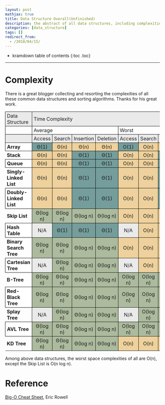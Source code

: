 ```yaml
---
layout: post
mathjax: true
title: Data Structure Overall(Unfinished)
description: the abstract of all data structures, including complexities, pros, cons, ...
categories: [data_structure]
tags: []
redirect_from:
  - /2018/04/15/
---
```


* kramdown table of contents
{:toc .toc}

---

# Complexity

There is a great blogger collecting and resorting the complexities of all these common data structures and sorting algorithms. Thanks for his great work.

<style>
tr,td {
	padding: 3px 5px;	
}
</style>
<table>
 	<tr>
		<td style="background-color: #eaeaea; border: 1px solid black;">Data Structure</td>
		<td colspan="8" style="background-color: #eaeaea; border: 1px solid black;">Time Complexity</td>
	</tr>
	<tr>
		<td style="border: 1px solid black;"></td>
		<td colspan="4" style="border: 1px solid black;">Average</td>
		<td colspan="4" style="border: 1px solid black;">Worst</td>
	</tr>
	<tr>
		<td style="background-color: #eaeaea; border: 1px solid black;"></td>
		<td style="background-color: #eaeaea; border: 1px solid black;">Access</td>
		<td style="background-color: #eaeaea; border: 1px solid black;">Search</td>
		<td style="background-color: #eaeaea; border: 1px solid black;">Insertion</td>
		<td style="background-color: #eaeaea; border: 1px solid black;">Deletion</td>
		<td style="background-color: #eaeaea; border: 1px solid black;">Access</td>
		<td style="background-color: #eaeaea; border: 1px solid black;">Search</td>
		<td style="background-color: #eaeaea; border: 1px solid black;">Insertion</td>
		<td style="background-color: #eaeaea; border: 1px solid black;">Deletion</td>
	</tr>
	<tr align="center">
		<td align="left" style="background-color: #ffffff; border: 1px solid black;"><strong>Array</strong></td>
		<td style="background-color: #749d9b; border: 1px solid black;">Θ(1)</td>
		<td style="background-color: #eed19c; border: 1px solid black;">Θ(n)</td>
		<td style="background-color: #eed19c; border: 1px solid black;">Θ(n)</td>
		<td style="background-color: #eed19c; border: 1px solid black;">Θ(n)</td>
		<td style="background-color: #749d9b; border: 1px solid black;">O(1)</td>
		<td style="background-color: #eed19c; border: 1px solid black;">O(n)</td>
		<td style="background-color: #eed19c; border: 1px solid black;">O(n)</td>
		<td style="background-color: #eed19c; border: 1px solid black;">O(n)</td>
	</tr>
	<tr align="center">
		<td align="left"><strong>Stack</strong></td>
		<td style="background-color: #eed19c; border: 1px solid black;">Θ(n)</td>
		<td style="background-color: #eed19c; border: 1px solid black;">Θ(n)</td>
		<td style="background-color: #749d9b; border: 1px solid black;">Θ(1)</td>
		<td style="background-color: #749d9b; border: 1px solid black;">Θ(1)</td>
		<td style="background-color: #eed19c; border: 1px solid black;">O(n)</td>
		<td style="background-color: #eed19c; border: 1px solid black;">O(n)</td>
		<td style="background-color: #749d9b; border: 1px solid black;">O(1)</td>
		<td style="background-color: #749d9b; border: 1px solid black;">O(1)</td>
	</tr>
	<tr align="center">
		<td align="left" style="background-color: #ffffff; border: 1px solid black;"><strong>Queue</strong></td>
		<td style="background-color: #eed19c; border: 1px solid black;">Θ(n)</td>
		<td style="background-color: #eed19c; border: 1px solid black;">Θ(n)</td>
		<td style="background-color: #749d9b; border: 1px solid black;">Θ(1)</td>
		<td style="background-color: #749d9b; border: 1px solid black;">Θ(1)</td>
		<td style="background-color: #eed19c; border: 1px solid black;">O(n)</td>
		<td style="background-color: #eed19c; border: 1px solid black;">O(n)</td>
		<td style="background-color: #749d9b; border: 1px solid black;">O(1)</td>
		<td style="background-color: #749d9b; border: 1px solid black;">O(1)</td>
	</tr>
	<tr align="center">
		<td align="left"><strong>Singly-Linked List</strong></td>
		<td style="background-color: #eed19c; border: 1px solid black;">Θ(n)</td>
		<td style="background-color: #eed19c; border: 1px solid black;">Θ(n)</td>
		<td style="background-color: #749d9b; border: 1px solid black;">Θ(1)</td>
		<td style="background-color: #749d9b; border: 1px solid black;">Θ(1)</td>
		<td style="background-color: #eed19c; border: 1px solid black;">O(n)</td>
		<td style="background-color: #eed19c; border: 1px solid black;">O(n)</td>
		<td style="background-color: #749d9b; border: 1px solid black;">O(1)</td>
		<td style="background-color: #749d9b; border: 1px solid black;">O(1)</td>
	</tr>
	<tr align="center">
		<td align="left" style="background-color: #ffffff; border: 1px solid black;"><strong>Doubly-Linked List</strong></td>
		<td style="background-color: #eed19c; border: 1px solid black;">Θ(n)</td>
		<td style="background-color: #eed19c; border: 1px solid black;">Θ(n)</td>
		<td style="background-color: #749d9b; border: 1px solid black;">Θ(1)</td>
		<td style="background-color: #749d9b; border: 1px solid black;">Θ(1)</td>
		<td style="background-color: #eed19c; border: 1px solid black;">O(n)</td>
		<td style="background-color: #eed19c; border: 1px solid black;">O(n)</td>
		<td style="background-color: #749d9b; border: 1px solid black;">O(1)</td>
		<td style="background-color: #749d9b; border: 1px solid black;">O(1)</td>
	</tr>
	<tr align="center">
		<td align="left"><strong>Skip List</strong></td>
		<td style="background-color: #acba9d; border: 1px solid black;">Θ(log n)</td>
		<td style="background-color: #acba9d; border: 1px solid black;">Θ(log n)</td>
		<td style="background-color: #acba9d; border: 1px solid black;">Θ(log n)</td>
		<td style="background-color: #acba9d; border: 1px solid black;">Θ(log n)</td>
		<td style="background-color: #eed19c; border: 1px solid black;">O(n)</td>
		<td style="background-color: #eed19c; border: 1px solid black;">O(n)</td>
		<td style="background-color: #eed19c; border: 1px solid black;">O(n)</td>
		<td style="background-color: #eed19c; border: 1px solid black;">O(n)</td>
	</tr>
	<tr align="center">
		<td align="left" style="background-color: #ffffff; border: 1px solid black;"><strong>Hash Table</strong></td>
		<td style="background-color: #eaeaea; border: 1px solid black;">N/A</td>
		<td style="background-color: #749d9b; border: 1px solid black;">Θ(1)</td>
		<td style="background-color: #749d9b; border: 1px solid black;">Θ(1)</td>
		<td style="background-color: #749d9b; border: 1px solid black;">Θ(1)</td>
		<td style="background-color: #eaeaea; border: 1px solid black;">N/A</td>
		<td style="background-color: #eed19c; border: 1px solid black;">O(n)</td>
		<td style="background-color: #eed19c; border: 1px solid black;">O(n)</td>
		<td style="background-color: #eed19c; border: 1px solid black;">O(n)</td>
	</tr>
	<tr align="center">
		<td align="left"><strong>Binary Search Tree</strong></td>
		<td style="background-color: #acba9d; border: 1px solid black;">Θ(log n)</td>
		<td style="background-color: #acba9d; border: 1px solid black;">Θ(log n)</td>
		<td style="background-color: #acba9d; border: 1px solid black;">Θ(log n)</td>
		<td style="background-color: #acba9d; border: 1px solid black;">Θ(log n)</td>
		<td style="background-color: #eed19c; border: 1px solid black;">O(n)</td>
		<td style="background-color: #eed19c; border: 1px solid black;">O(n)</td>
		<td style="background-color: #eed19c; border: 1px solid black;">O(n)</td>
		<td style="background-color: #eed19c; border: 1px solid black;">O(n)</td>
	</tr>
	<tr align="center">
		<td align="left" style="background-color: #ffffff; border: 1px solid black;"><strong>Cartesian Tree</strong></td>
		<td style="background-color: #eaeaea; border: 1px solid black;">N/A</td>
		<td style="background-color: #acba9d; border: 1px solid black;">Θ(log n)</td>
		<td style="background-color: #acba9d; border: 1px solid black;">Θ(log n)</td>
		<td style="background-color: #acba9d; border: 1px solid black;">Θ(log n)</td>
		<td style="background-color: #eaeaea; border: 1px solid black;">N/A</td>
		<td style="background-color: #eed19c; border: 1px solid black;">O(n)</td>
		<td style="background-color: #eed19c; border: 1px solid black;">O(n)</td>
		<td style="background-color: #eed19c; border: 1px solid black;">O(n)</td>
	</tr>
	<tr align="center">
		<td align="left"><strong>B-Tree</strong></td>
		<td style="background-color: #acba9d; border: 1px solid black;">Θ(log n)</td>
		<td style="background-color: #acba9d; border: 1px solid black;">Θ(log n)</td>
		<td style="background-color: #acba9d; border: 1px solid black;">Θ(log n)</td>
		<td style="background-color: #acba9d; border: 1px solid black;">Θ(log n)</td>
		<td style="background-color: #acba9d; border: 1px solid black;">O(log n)</td>
		<td style="background-color: #acba9d; border: 1px solid black;">O(log n)</td>
		<td style="background-color: #acba9d; border: 1px solid black;">O(log n)</td>
		<td style="background-color: #acba9d; border: 1px solid black;">O(log n)</td>
	</tr>
	<tr align="center">
		<td align="left" style="background-color: #ffffff; border: 1px solid black;"><strong>Red-Black Tree</strong></td>
		<td style="background-color: #acba9d; border: 1px solid black;">Θ(log n)</td>
		<td style="background-color: #acba9d; border: 1px solid black;">Θ(log n)</td>
		<td style="background-color: #acba9d; border: 1px solid black;">Θ(log n)</td>
		<td style="background-color: #acba9d; border: 1px solid black;">Θ(log n)</td>
		<td style="background-color: #acba9d; border: 1px solid black;">O(log n)</td>
		<td style="background-color: #acba9d; border: 1px solid black;">O(log n)</td>
		<td style="background-color: #acba9d; border: 1px solid black;">O(log n)</td>
		<td style="background-color: #acba9d; border: 1px solid black;">O(log n)</td>
	</tr>
	<tr align="center">
		<td align="left"><strong>Splay Tree</strong></td>
		<td style="background-color: #eaeaea; border: 1px solid black;">N/A</td>
		<td style="background-color: #acba9d; border: 1px solid black;">Θ(log n)</td>
		<td style="background-color: #acba9d; border: 1px solid black;">Θ(log n)</td>
		<td style="background-color: #acba9d; border: 1px solid black;">Θ(log n)</td>
		<td style="background-color: #eaeaea; border: 1px solid black;">N/A</td>
		<td style="background-color: #acba9d; border: 1px solid black;">O(log n)</td>
		<td style="background-color: #acba9d; border: 1px solid black;">O(log n)</td>
		<td style="background-color: #acba9d; border: 1px solid black;">O(log n)</td>
	</tr>
	<tr align="center">
		<td align="left" style="background-color: #ffffff; border: 1px solid black;"><strong>AVL Tree</strong></td>
		<td style="background-color: #acba9d; border: 1px solid black;">Θ(log n)</td>
		<td style="background-color: #acba9d; border: 1px solid black;">Θ(log n)</td>
		<td style="background-color: #acba9d; border: 1px solid black;">Θ(log n)</td>
		<td style="background-color: #acba9d; border: 1px solid black;">Θ(log n)</td>
		<td style="background-color: #acba9d; border: 1px solid black;">O(log n)</td>
		<td style="background-color: #acba9d; border: 1px solid black;">O(log n)</td>
		<td style="background-color: #acba9d; border: 1px solid black;">O(log n)</td>
		<td style="background-color: #acba9d; border: 1px solid black;">O(log n)</td>
	</tr>
	<tr align="center">
		<td align="left"><strong>KD Tree</strong></td>
		<td style="background-color: #acba9d; border: 1px solid black;">Θ(log n)</td>
		<td style="background-color: #acba9d; border: 1px solid black;">Θ(log n)</td>
		<td style="background-color: #acba9d; border: 1px solid black;">Θ(log n)</td>
		<td style="background-color: #acba9d; border: 1px solid black;">Θ(log n)</td>
		<td style="background-color: #eed19c; border: 1px solid black;">O(n)</td>
		<td style="background-color: #eed19c; border: 1px solid black;">O(n)</td>
		<td style="background-color: #eed19c; border: 1px solid black;">O(n)</td>
		<td style="background-color: #eed19c; border: 1px solid black;">O(n)</td>
	</tr>
</table>

Among above data structures, the worst space complexities of all are O(n), except the Skip List is O(n log n).

# Reference

[Big-O Cheat Sheet](http://bigocheatsheet.com/), Eric Rowell
